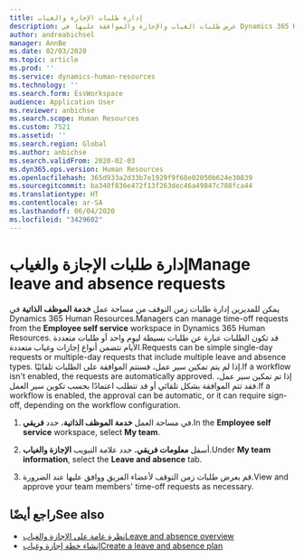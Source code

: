 ```yaml
---
title: إدارة طلبات الإجازة والغياب
description: عرض طلبات الغياب والإجازة والموافقة عليها في Dynamics 365 Human Resources.
author: andreabichsel
manager: AnnBe
ms.date: 02/03/2020
ms.topic: article
ms.prod: ''
ms.service: dynamics-human-resources
ms.technology: ''
ms.search.form: EssWorkspace
audience: Application User
ms.reviewer: anbichse
ms.search.scope: Human Resources
ms.custom: 7521
ms.assetid: ''
ms.search.region: Global
ms.author: anbichse
ms.search.validFrom: 2020-02-03
ms.dyn365.ops.version: Human Resources
ms.openlocfilehash: 365d933a2d33b7e1929f9f68e02050b624e30839
ms.sourcegitcommit: ba340f836e472f13f263dec46a49847c788fca44
ms.translationtype: HT
ms.contentlocale: ar-SA
ms.lasthandoff: 06/04/2020
ms.locfileid: "3429602"
---
```

# <a name="manage-leave-and-absence-requests"></a><span data-ttu-id="87381-103">إدارة طلبات الإجازة والغياب</span><span class="sxs-lookup"><span data-stu-id="87381-103">Manage leave and absence requests</span></span>

<span data-ttu-id="87381-104">يمكن للمديرين إدارة طلبات زمن التوقف من مساحة عمل **‏‫خدمة الموظف الذاتية‬** في Dynamics 365 Human Resources.</span><span class="sxs-lookup"><span data-stu-id="87381-104">Managers can manage time-off requests from the **Employee self service** workspace in Dynamics 365 Human Resources.</span></span> <span data-ttu-id="87381-105">قد تكون الطلبات عبارة عن طلبات بسيطة ليوم واحد أو طلبات متعددة الأيام تتضمن أنواع إجازات وغياب متعددة.</span><span class="sxs-lookup"><span data-stu-id="87381-105">Requests can be simple single-day requests or multiple-day requests that include multiple leave and absence types.</span></span> <span data-ttu-id="87381-106">إذا لم يتم تمكين سير عمل، فستتم الموافقة على الطلبات تلقائيًا.</span><span class="sxs-lookup"><span data-stu-id="87381-106">If a workflow isn't enabled, the requests are automatically approved.</span></span> <span data-ttu-id="87381-107">إذا تم تمكين سير عمل، فقد تتم الموافقة بشكل تلقائي أو قد تتطلب اعتمادًا بحسب تكوين سير العمل.</span><span class="sxs-lookup"><span data-stu-id="87381-107">If a workflow is enabled, the approval can be automatic, or it can require sign-off, depending on the workflow configuration.</span></span>

1. <span data-ttu-id="87381-108">في مساحة العمل **‏‫خدمة الموظف الذاتية‬**، حدد **‏‫فريقي‬**.</span><span class="sxs-lookup"><span data-stu-id="87381-108">In the **Employee self service** workspace, select **My team**.</span></span>

2. <span data-ttu-id="87381-109">أسفل **معلومات فريقي**، حدد علامة التبويب **الإجازة والغياب‬**.</span><span class="sxs-lookup"><span data-stu-id="87381-109">Under **My team information**, select the **Leave and absence** tab.</span></span> 

3. <span data-ttu-id="87381-110">قم بعرض طلبات زمن التوقف لأعضاء الفريق ووافق عليها عند الضرورة.</span><span class="sxs-lookup"><span data-stu-id="87381-110">View and approve your team members' time-off requests as necessary.</span></span>

## <a name="see-also"></a><span data-ttu-id="87381-111">راجع أيضًا</span><span class="sxs-lookup"><span data-stu-id="87381-111">See also</span></span>

- [<span data-ttu-id="87381-112">نظرة عامة على الإجازة والغياب</span><span class="sxs-lookup"><span data-stu-id="87381-112">Leave and absence overview</span></span>](hr-leave-and-absence-overview.md)
- [<span data-ttu-id="87381-113">إنشاء خطة إجازة وغياب</span><span class="sxs-lookup"><span data-stu-id="87381-113">Create a leave and absence plan</span></span>](hr-leave-and-absence-plans.md)